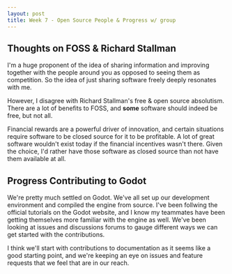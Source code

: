 ```yaml
---
layout: post
title: Week 7 - Open Source People & Progress w/ group 
---
```

<!--
    Look at the bios of some of the people other groups researched in class.
    Make your blog posts: what are your thoughts origins of free/open source and the people who worked and still work in free/open source; comment on the progress your group made this week: did you pick your project yet? did you narrow down the list of candidates?
-->

## Thoughts on FOSS & Richard Stallman
I'm a huge proponent of the idea of sharing information and improving together with the people around you as opposed to seeing them as competition. So the idea of just sharing software freely deeply resonates with me. 

However, I disagree with Richard Stallman's free & open source absolutism. There are a lot of benefits to FOSS, and **some** software should indeed be free, but not all. 

<!--more-->

Financial rewards are a powerful driver of innovation, and certain situations require software to be closed source for it to be profitable. A lot of great software wouldn't exist today if the financial incentives wasn't there. Given the choice, I'd rather have those software as closed source than not have them available at all.

## Progress Contributing to Godot

We're pretty much settled on Godot. We've all set up our development environment and compiled the engine from source. I've been follwing the official tutorials on the Godot website, and I know my teammates have been getting themselves more familiar with the engine as well. We've been looking at issues and discussions forums to gauge different ways we can get started with the contributions. 

I think we'll start with contributions to documentation as it seems like a good starting point, and we're keeping an eye on issues and feature requests that we feel that are in our reach.
